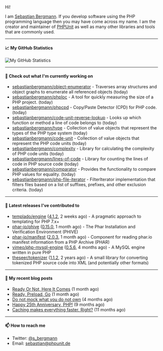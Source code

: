 Hi!

I am [Sebastian Bergmann](https://sebastian-bergmann.de/). If you develop software using the PHP programming language then you may have come across my name. I am the creator and maintainer of [PHPUnit](https://phpunit.de/) as well as many other libraries and tools that are commonly used.

---

#### 📈 My GitHub Statistics

![My GitHub Statistics](https://github-readme-stats.vercel.app/api?username=sebastianbergmann&show_icons=true&count_private=true&hide_title=true)

---

#### 👷 Check out what I'm currently working on

- [sebastianbergmann/object-enumerator](https://github.com/sebastianbergmann/object-enumerator) - Traverses array structures and object graphs to enumerate all referenced objects (today)
- [sebastianbergmann/phploc](https://github.com/sebastianbergmann/phploc) - A tool for quickly measuring the size of a PHP project. (today)
- [sebastianbergmann/phpcpd](https://github.com/sebastianbergmann/phpcpd) - Copy/Paste Detector (CPD) for PHP code. (today)
- [sebastianbergmann/code-unit-reverse-lookup](https://github.com/sebastianbergmann/code-unit-reverse-lookup) - Looks up which function or method a line of code belongs to (today)
- [sebastianbergmann/type](https://github.com/sebastianbergmann/type) - Collection of value objects that represent the types of the PHP type system (today)
- [sebastianbergmann/code-unit](https://github.com/sebastianbergmann/code-unit) - Collection of value objects that represent the PHP code units (today)
- [sebastianbergmann/complexity](https://github.com/sebastianbergmann/complexity) - Library for calculating the complexity of PHP code units (today)
- [sebastianbergmann/lines-of-code](https://github.com/sebastianbergmann/lines-of-code) - Library for counting the lines of code in PHP source code (today)
- [sebastianbergmann/comparator](https://github.com/sebastianbergmann/comparator) - Provides the functionality to compare PHP values for equality. (today)
- [sebastianbergmann/php-file-iterator](https://github.com/sebastianbergmann/php-file-iterator) - FilterIterator implementation that filters files based on a list of suffixes, prefixes, and other exclusion criteria. (today)

---

#### 🔭 Latest releases I've contributed to

- [templado/engine](https://github.com/templado/engine) ([4.1.2](https://github.com/templado/engine/releases/tag/4.1.2), 2 weeks ago) - A pragmatic approach to templating for PHP 7.x&#43;
- [phar-io/phive](https://github.com/phar-io/phive) ([0.15.0](https://github.com/phar-io/phive/releases/tag/0.15.0), 1 month ago) - The Phar Installation and Verification Environment (PHIVE)
- [phar-io/manifest](https://github.com/phar-io/manifest) ([2.0.3](https://github.com/phar-io/manifest/releases/tag/2.0.3), 1 month ago) - Component for reading phar.io manifest information from a PHP Archive (PHAR)
- [vimeo/php-mysql-engine](https://github.com/vimeo/php-mysql-engine) ([0.5.6](https://github.com/vimeo/php-mysql-engine/releases/tag/0.5.6), 4 months ago) - A MySQL engine written in pure PHP
- [theseer/tokenizer](https://github.com/theseer/tokenizer) ([1.1.2](https://github.com/theseer/tokenizer/releases/tag/1.1.2), 2 years ago) - A small library for converting tokenized PHP source code into XML (and potentially other formats)

---

#### 📜 My recent blog posts

- [Ready Or Not, Here It Comes](https://thephp.cc/articles/ready-or-not-here-it-comes) (1 month ago)
- [Ready, Preload, Go](https://thephp.cc/articles/ready-preload-go) (1 month ago)
- [Do not mock what you do not own](https://thephp.cc/articles/do-not-mock-what-you-do-not-own) (4 months ago)
- [Happy 25th Anniversary, PHP!](https://thephp.cc/articles/happy-25th-anniversary-php) (9 months ago)
- [Caching makes everything faster. Right?](https://thephp.cc/articles/caching-makes-everything-faster-right) (11 months ago)

---

#### 📫 How to reach me

- Twitter: [@s_bergmann](https://twitter.com/s_bergmann)
- Email: [sebastian@phpunit.de](mailto://sebastian@phpunit.de)
